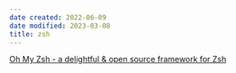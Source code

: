 ```yaml
---
date created: 2022-06-09
date modified: 2023-03-08
title: zsh
---
```


[Oh My Zsh - a delightful & open source framework for Zsh](https://ohmyz.sh/)
